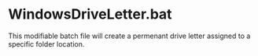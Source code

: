 # WindowsDriveLetter.bat
This modifiable batch file will create a permenant drive letter assigned to a specific folder location.
